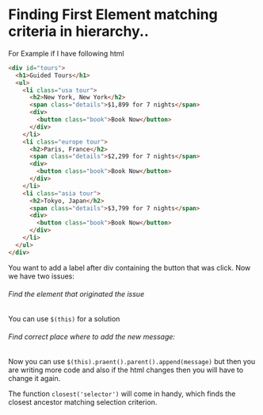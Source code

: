 # Finding First Element matching criteria in hierarchy..

For Example if I have following html 


```html
<div id="tours">
  <h1>Guided Tours</h1>
  <ul>
    <li class="usa tour">
      <h2>New York, New York</h2>
      <span class="details">$1,899 for 7 nights</span>
      <div>
        <button class="book">Book Now</button>
      </div>
    </li>
    <li class="europe tour">
      <h2>Paris, France</h2>
      <span class="details">$2,299 for 7 nights</span>
      <div>
        <button class="book">Book Now</button>
      </div>
    </li>
    <li class="asia tour">
      <h2>Tokyo, Japan</h2>
      <span class="details">$3,799 for 7 nights</span>
      <div>
        <button class="book">Book Now</button>
      </div>
    </li>
  </ul>
</div>
```

You want to add a label after div containing the button that was click. Now we have two issues:

###### Find the element that originated the issue 

You can use `$(this)` for a solution

###### Find correct place where to add the new message: 

Now you can use `$(this).praent().parent().append(message)` but then you are writing more code and also if the html changes then you will have to change it again.

The function `closest('selector')` will come in handy, which finds the closest ancestor matching selection criterion.

